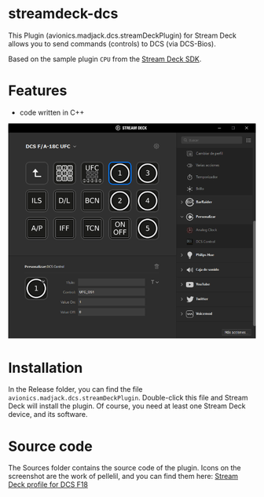 # streamdeck-dcs

This Plugin (avionics.madjack.dcs.streamDeckPlugin) for Stream Deck allows you to send commands (controls) to DCS (via DCS-Bios).

Based on the sample plugin `CPU` from the [Stream Deck SDK](https://developer.elgato.com/documentation/stream-deck/).

# Features

- code written in C++


![](screenshot.png)


# Installation

In the Release folder, you can find the file `avionics.madjack.dcs.streamDeckPlugin`. Double-click this file and Stream Deck will install the plugin. Of course, you need at least one Stream Deck device, and its software.


# Source code

The Sources folder contains the source code of the plugin. Icons on the screenshot are the work of pellelil, and you can find them here:
[Stream Deck profile for DCS F18](https://www.digitalcombatsimulator.com/en/files/3303670/)

